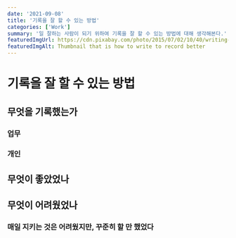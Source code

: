 ```yaml
---
date: '2021-09-08'
title: '기록을 잘 할 수 있는 방법'
categories: ['Work']
summary: '일 잘하는 사람이 되기 위하여 기록을 잘 할 수 있는 방법에 대해 생각해본다.'
featuredImgUrl: https://cdn.pixabay.com/photo/2015/07/02/10/40/writing-828911_960_720.jpg
featuredImgAlt: Thumbnail that is how to write to record better
---
```


# 기록을 잘 할 수 있는 방법

## 무엇을 기록했는가

### 업무

### 개인

## 무엇이 좋았었나

## 무엇이 어려웠었나

### 매일 지키는 것은 어려웠지만, 꾸준히 할 만 했었다
